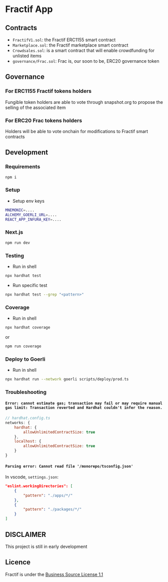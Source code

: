# Fractif App

## Contracts
- `FractifV1.sol`: the Fractif ERC1155 smart contract
- `Marketplace.sol`: the Fractif marketplace smart contract
- `Crowdsales.sol`: is a smart contract that will enable crowdfunding for unlisted items
- `governance/Frac.sol`: Frac is, our soon to be, ERC20 governance token

## Governance
### For ERC1155 Fractif tokens holders
Fungible token holders are able to vote through snapshot.org to propose the selling of the associated item
### For ERC20 Frac tokens holders
Holders will be able to vote onchain for modifications to Fractif smart contracts

## Development
### Requirements
```sh
npm i
```

### Setup
- Setup env keys
```sh
MNEMONIC=....
ALCHEMY_GOERLI_URL=....
REACT_APP_INFURA_KEY=....
```
### Next.js
```sh
npm run dev
```

### Testing
- Run in shell
```sh
npx hardhat test
```
- Run specific test
```sh
npx hardhat test --grep "<pattern>"
```
### Coverage
- Run in shell
```sh
npx hardhat coverage
```
or
```sh
npm run coverage
```

### Deploy to Goerli
- Run in shell
```sh
npx hardhat run --network goerli scripts/deploy/prod.ts
```

### Troubleshooting
#### `Error: cannot estimate gas; transaction may fail or may require manual gas limit: Transaction reverted and Hardhat couldn't infer the reason.`
```js
// hardhat.config.ts
networks: {
    hardhat: {
        allowUnlimitedContractSize: true
    },
    localhost: {
        allowUnlimitedContractSize: true
    }
}
```

#### `Parsing error: Cannot read file '/monorepo/tsconfig.json'`
In vscode, `settings.json`:
```json
"eslint.workingDirectories": [
    {
        "pattern": "./apps/*/"
    },
    {
        "pattern": "./packages/*/"
    }
]
```

## DISCLAIMER
This project is still in early development

## Licence
Fractif is under the [Business Source License 1.1](./LICENCE)
